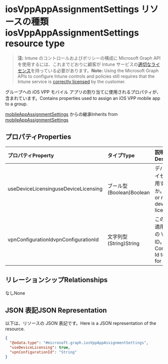 # <a name="iosvppappassignmentsettings-resource-type"></a><span data-ttu-id="6c08b-101">iosVppAppAssignmentSettings リソースの種類</span><span class="sxs-lookup"><span data-stu-id="6c08b-101">iosVppAppAssignmentSettings resource type</span></span>

> <span data-ttu-id="6c08b-102">**注:** Intune のコントロールおよびポリシーの構成に Microsoft Graph API を使用するには、これまでどおりに顧客が Intune サービスの[適切なライセンス](https://go.microsoft.com/fwlink/?linkid=839381)を持っている必要があります。</span><span class="sxs-lookup"><span data-stu-id="6c08b-102">**Note:** Using the Microsoft Graph APIs to configure Intune controls and policies still requires that the Intune service is [correctly licensed](https://go.microsoft.com/fwlink/?linkid=839381) by the customer.</span></span>

<span data-ttu-id="6c08b-103">グループへの iOS VPP モバイル アプリの割り当てに使用されるプロパティが、含まれています。</span><span class="sxs-lookup"><span data-stu-id="6c08b-103">Contains properties used to assign an iOS VPP mobile app to a group.</span></span>

<span data-ttu-id="6c08b-104">[mobileAppAssignmentSettings](../resources/intune_apps_mobileappassignmentsettings.md) からの継承</span><span class="sxs-lookup"><span data-stu-id="6c08b-104">Inherits from [mobileAppAssignmentSettings](../resources/intune_apps_mobileappassignmentsettings.md)</span></span>

## <a name="properties"></a><span data-ttu-id="6c08b-105">プロパティ</span><span class="sxs-lookup"><span data-stu-id="6c08b-105">Properties</span></span>
|<span data-ttu-id="6c08b-106">プロパティ</span><span class="sxs-lookup"><span data-stu-id="6c08b-106">Property</span></span>|<span data-ttu-id="6c08b-107">タイプ</span><span class="sxs-lookup"><span data-stu-id="6c08b-107">Type</span></span>|<span data-ttu-id="6c08b-108">説明</span><span class="sxs-lookup"><span data-stu-id="6c08b-108">Description</span></span>|
|:---|:---|:---|
|<span data-ttu-id="6c08b-109">useDeviceLicensing</span><span class="sxs-lookup"><span data-stu-id="6c08b-109">useDeviceLicensing</span></span>|<span data-ttu-id="6c08b-110">ブール型 (Boolean)</span><span class="sxs-lookup"><span data-stu-id="6c08b-110">Boolean</span></span>|<span data-ttu-id="6c08b-111">デバイスのライセンスを使用するかどうか。</span><span class="sxs-lookup"><span data-stu-id="6c08b-111">Whether or not to use device licensing.</span></span>|
|<span data-ttu-id="6c08b-112">vpnConfigurationId</span><span class="sxs-lookup"><span data-stu-id="6c08b-112">vpnConfigurationId</span></span>|<span data-ttu-id="6c08b-113">文字列型 (String)</span><span class="sxs-lookup"><span data-stu-id="6c08b-113">String</span></span>|<span data-ttu-id="6c08b-114">このアプリに適用するための VPN 構成 ID。</span><span class="sxs-lookup"><span data-stu-id="6c08b-114">The VPN Configuration Id to apply for this app.</span></span>|

## <a name="relationships"></a><span data-ttu-id="6c08b-115">リレーションシップ</span><span class="sxs-lookup"><span data-stu-id="6c08b-115">Relationships</span></span>
<span data-ttu-id="6c08b-116">なし</span><span class="sxs-lookup"><span data-stu-id="6c08b-116">None</span></span>
## <a name="json-representation"></a><span data-ttu-id="6c08b-117">JSON 表記</span><span class="sxs-lookup"><span data-stu-id="6c08b-117">JSON Representation</span></span>
<span data-ttu-id="6c08b-118">以下は、リソースの JSON 表記です。</span><span class="sxs-lookup"><span data-stu-id="6c08b-118">Here is a JSON representation of the resource.</span></span>
<!-- {
  "blockType": "resource",
  "baseType": "microsoft.graph.mobileAppAssignmentSettings",
  "@odata.type": "microsoft.graph.iosVppAppAssignmentSettings"
}
-->
``` json
{
  "@odata.type": "#microsoft.graph.iosVppAppAssignmentSettings",
  "useDeviceLicensing": true,
  "vpnConfigurationId": "String"
}
```



